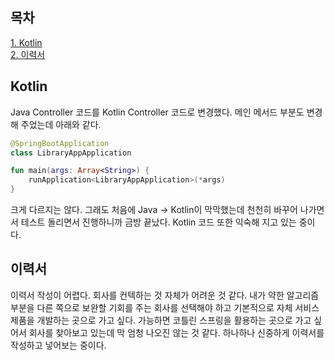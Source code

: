 ## 목차
[1. Kotlin](#kotlin)   
[2. 이력서](#이력서)   

## Kotlin
Java Controller 코드를 Kotlin Controller 코드로 변경했다. 메인 메서드 부분도 변경해 주었는데 아래와 같다.

```kotlin
@SpringBootApplication
class LibraryAppApplication

fun main(args: Array<String>) {
    runApplication<LibraryAppApplication>(*args)
}
```

크게 다르지는 않다. 그래도 처음에 Java -> Kotlin이 막막했는데 천천히 바꾸어 나가면서 테스트 돌리면서 진행하니까 금방 끝났다. Kotlin 코드 또한 익숙해 지고 있는 중이다.

## 이력서
이력서 작성이 어렵다. 회사를 컨텍하는 것 자체가 어려운 것 같다. 내가 약한 알고리즘 부분을 다른 쪽으로 보완할 기회를 주는 회사를 선택해야 하고 기본적으로 자체 서비스 제품을 개발하는 곳으로 가고 싶다. 가능하면 코틀린 스프링을 활용하는 곳으로 가고 싶어서 회사를 찾아보고 있는데 막 엄청 나오진 않는 것 같다. 하나하나 신중하게 이력서를 작성하고 넣어보는 중이다.